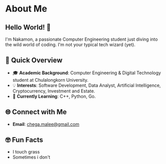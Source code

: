 # About Me

## Hello World! 👋

I'm Nakamon, a passionate Computer Engineering student just diving into the wild world of coding. I'm not your typical tech wizard (yet).

## 🚀 Quick Overview

- 🎓 **Academic Background**: Computer Engineering & Digital Technology student at Chulalongkorn University.
- 💡 **Interests**: Software Development, Data Analyst, Artificial Intelligence, Cryptocurrency, Investment and Estate.
- 🌱 **Currently Learning**: C++, Python, Go.



## 🌐 Connect with Me

- **Email**: chega.malee@gmail.com

## 🤓 Fun Facts

- I touch grass
- Sometimes i don't

